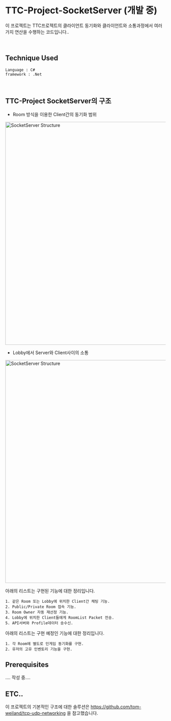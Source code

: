 # TTC-Project-SocketServer (개발 중)

이 프로젝트는 TTC프로젝트의 클라이언트 동기화와 클라이언트와 소통과정에서 여러가지 연산을 수행하는 코드입니다..

<br/>

## Technique Used
```
Language : C#
framework : .Net
```
<br/>

## TTC-Project SocketServer의 구조

- Room 방식을 이용한 Client간의 동기화 범위

<img width="700" alt="SocketServer Structure" src="https://user-images.githubusercontent.com/46314169/106367931-b3043980-6389-11eb-8f54-071ef2db1b86.png"/>
<br/>

- Lobby에서 Server와 Client사이의 소통  

<img width="700" alt="SocketServer Structure" src="https://user-images.githubusercontent.com/46314169/106368685-ded5ee00-638e-11eb-90d3-dab1db99b09b.png"/>
<br/>

아래의 리스트는 구현된 기능에 대한 정리입니다.

```
1. 같은 Room 또는 Lobby에 위치한 Client간 채팅 기능.
2. Public/Private Room 접속 기능.
3. Room Owner 자동 재선정 기능.
4. Lobby에 위치한 Client들에게 RoomList Packet 전송.
5. API서버와 Profile데이터 송수신.
```

아래의 리스트는 구현 예정인 기능에 대한 정리입니다.

```
1. 각 Room에 별도로 인게임 동기화를 구현.
2. 유저의 고유 인벤토리 기능을 구현.
```

## Prerequisites

.... 작성 중....


## ETC..
이 프로젝트의 기본적인 구조에 대한 솔루션은 https://github.com/tom-weiland/tcp-udp-networking 을 참고했습니다.
